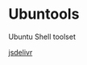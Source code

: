 # Ubuntools

Ubuntu Shell toolset

[jsdelivr](https://cdn.jsdelivr.net/gh/HisAtri/Ubuntools@master/)
